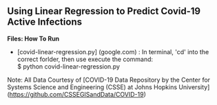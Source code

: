 ## __Using Linear Regression to Predict Covid-19 Active Infections__

__Files: How To Run__<br>
- [covid-linear-regression.py] (google.com) : In terminal, 'cd' into the correct forlder, then use execute the command:<br>
	$ python covid-linear-regression.py<br>

Note: All Data Courtesy of [COVID-19 Data Repository by the Center for Systems Science and Engineering (CSSE) at Johns Hopkins University] (https://github.com/CSSEGISandData/COVID-19)
